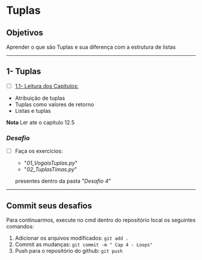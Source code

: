 # Tuplas

## Objetivos

Aprender o que são Tuplas e sua diferença com a estrutura de listas

---

## 1- Tuplas

- [ ] [1.1- Leitura dos Capitulos:](https://penseallen.github.io/PensePython2e/12-tuplas.html)

- Atribuição de tuplas
- Tuplas como valores de retorno
- Listas e tuplas

**Nota** Ler ate o capitulo 12.5

### _Desafio_

- [ ] Faça os exercícios:

  - "_01_VogaisTuplas.py_"
  - "_02_TuplasTimas.py_"

  presentes dentro da pasta "_Desafio 4_"

---

## Commit seus desafios

Para continuarmos, execute no cmd dentro do repositório local os seguintes comandos:

1. Adicionar os arquivos modificados: `git add .`
2. Commit as mudanças: `git commit -m " Cap 4 - Loops"`
3. Push para o repositório do github: `git push`
